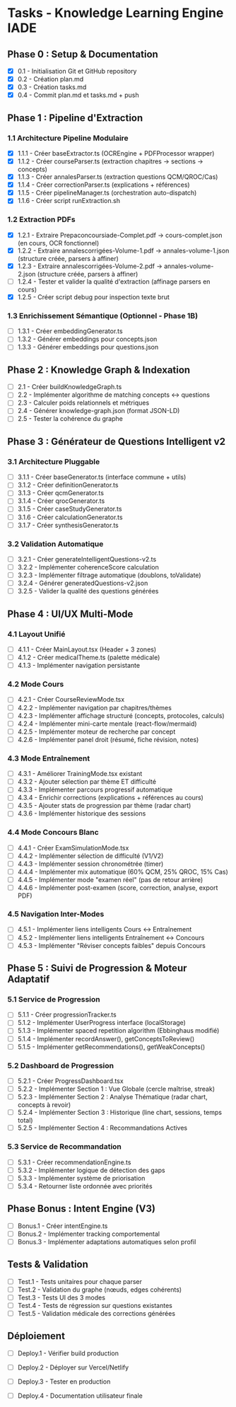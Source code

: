 # Tasks - Knowledge Learning Engine IADE

## Phase 0 : Setup & Documentation

- [x] 0.1 - Initialisation Git et GitHub repository
- [x] 0.2 - Création plan.md
- [x] 0.3 - Création tasks.md
- [x] 0.4 - Commit plan.md et tasks.md + push

## Phase 1 : Pipeline d'Extraction

### 1.1 Architecture Pipeline Modulaire
- [x] 1.1.1 - Créer baseExtractor.ts (OCREngine + PDFProcessor wrapper)
- [x] 1.1.2 - Créer courseParser.ts (extraction chapitres → sections → concepts)
- [x] 1.1.3 - Créer annalesParser.ts (extraction questions QCM/QROC/Cas)
- [x] 1.1.4 - Créer correctionParser.ts (explications + références)
- [x] 1.1.5 - Créer pipelineManager.ts (orchestration auto-dispatch)
- [x] 1.1.6 - Créer script runExtraction.sh

### 1.2 Extraction PDFs
- [x] 1.2.1 - Extraire Prepaconcoursiade-Complet.pdf → cours-complet.json (en cours, OCR fonctionnel)
- [x] 1.2.2 - Extraire annalescorrigées-Volume-1.pdf → annales-volume-1.json (structure créée, parsers à affiner)
- [x] 1.2.3 - Extraire annalescorrigées-Volume-2.pdf → annales-volume-2.json (structure créée, parsers à affiner)
- [ ] 1.2.4 - Tester et valider la qualité d'extraction (affinage parsers en cours)
- [x] 1.2.5 - Créer script debug pour inspection texte brut

### 1.3 Enrichissement Sémantique (Optionnel - Phase 1B)
- [ ] 1.3.1 - Créer embeddingGenerator.ts
- [ ] 1.3.2 - Générer embeddings pour concepts.json
- [ ] 1.3.3 - Générer embeddings pour questions.json

## Phase 2 : Knowledge Graph & Indexation

- [ ] 2.1 - Créer buildKnowledgeGraph.ts
- [ ] 2.2 - Implémenter algorithme de matching concepts ↔ questions
- [ ] 2.3 - Calculer poids relationnels et métriques
- [ ] 2.4 - Générer knowledge-graph.json (format JSON-LD)
- [ ] 2.5 - Tester la cohérence du graphe

## Phase 3 : Générateur de Questions Intelligent v2

### 3.1 Architecture Pluggable
- [ ] 3.1.1 - Créer baseGenerator.ts (interface commune + utils)
- [ ] 3.1.2 - Créer definitionGenerator.ts
- [ ] 3.1.3 - Créer qcmGenerator.ts
- [ ] 3.1.4 - Créer qrocGenerator.ts
- [ ] 3.1.5 - Créer caseStudyGenerator.ts
- [ ] 3.1.6 - Créer calculationGenerator.ts
- [ ] 3.1.7 - Créer synthesisGenerator.ts

### 3.2 Validation Automatique
- [ ] 3.2.1 - Créer generateIntelligentQuestions-v2.ts
- [ ] 3.2.2 - Implémenter coherenceScore calculation
- [ ] 3.2.3 - Implémenter filtrage automatique (doublons, toValidate)
- [ ] 3.2.4 - Générer generatedQuestions-v2.json
- [ ] 3.2.5 - Valider la qualité des questions générées

## Phase 4 : UI/UX Multi-Mode

### 4.1 Layout Unifié
- [ ] 4.1.1 - Créer MainLayout.tsx (Header + 3 zones)
- [ ] 4.1.2 - Créer medicalTheme.ts (palette médicale)
- [ ] 4.1.3 - Implémenter navigation persistante

### 4.2 Mode Cours
- [ ] 4.2.1 - Créer CourseReviewMode.tsx
- [ ] 4.2.2 - Implémenter navigation par chapitres/thèmes
- [ ] 4.2.3 - Implémenter affichage structuré (concepts, protocoles, calculs)
- [ ] 4.2.4 - Implémenter mini-carte mentale (react-flow/mermaid)
- [ ] 4.2.5 - Implémenter moteur de recherche par concept
- [ ] 4.2.6 - Implémenter panel droit (résumé, fiche révision, notes)

### 4.3 Mode Entraînement
- [ ] 4.3.1 - Améliorer TrainingMode.tsx existant
- [ ] 4.3.2 - Ajouter sélection par thème ET difficulté
- [ ] 4.3.3 - Implémenter parcours progressif automatique
- [ ] 4.3.4 - Enrichir corrections (explications + références au cours)
- [ ] 4.3.5 - Ajouter stats de progression par thème (radar chart)
- [ ] 4.3.6 - Implémenter historique des sessions

### 4.4 Mode Concours Blanc
- [ ] 4.4.1 - Créer ExamSimulationMode.tsx
- [ ] 4.4.2 - Implémenter sélection de difficulté (V1/V2)
- [ ] 4.4.3 - Implémenter session chronométrée (timer)
- [ ] 4.4.4 - Implémenter mix automatique (60% QCM, 25% QROC, 15% Cas)
- [ ] 4.4.5 - Implémenter mode "examen réel" (pas de retour arrière)
- [ ] 4.4.6 - Implémenter post-examen (score, correction, analyse, export PDF)

### 4.5 Navigation Inter-Modes
- [ ] 4.5.1 - Implémenter liens intelligents Cours ↔ Entraînement
- [ ] 4.5.2 - Implémenter liens intelligents Entraînement ↔ Concours
- [ ] 4.5.3 - Implémenter "Réviser concepts faibles" depuis Concours

## Phase 5 : Suivi de Progression & Moteur Adaptatif

### 5.1 Service de Progression
- [ ] 5.1.1 - Créer progressionTracker.ts
- [ ] 5.1.2 - Implémenter UserProgress interface (localStorage)
- [ ] 5.1.3 - Implémenter spaced repetition algorithm (Ebbinghaus modifié)
- [ ] 5.1.4 - Implémenter recordAnswer(), getConceptsToReview()
- [ ] 5.1.5 - Implémenter getRecommendations(), getWeakConcepts()

### 5.2 Dashboard de Progression
- [ ] 5.2.1 - Créer ProgressDashboard.tsx
- [ ] 5.2.2 - Implémenter Section 1 : Vue Globale (cercle maîtrise, streak)
- [ ] 5.2.3 - Implémenter Section 2 : Analyse Thématique (radar chart, concepts à revoir)
- [ ] 5.2.4 - Implémenter Section 3 : Historique (line chart, sessions, temps total)
- [ ] 5.2.5 - Implémenter Section 4 : Recommandations Actives

### 5.3 Service de Recommandation
- [ ] 5.3.1 - Créer recommendationEngine.ts
- [ ] 5.3.2 - Implémenter logique de détection des gaps
- [ ] 5.3.3 - Implémenter système de priorisation
- [ ] 5.3.4 - Retourner liste ordonnée avec priorités

## Phase Bonus : Intent Engine (V3)

- [ ] Bonus.1 - Créer intentEngine.ts
- [ ] Bonus.2 - Implémenter tracking comportemental
- [ ] Bonus.3 - Implémenter adaptations automatiques selon profil

## Tests & Validation

- [ ] Test.1 - Tests unitaires pour chaque parser
- [ ] Test.2 - Validation du graphe (nœuds, edges cohérents)
- [ ] Test.3 - Tests UI des 3 modes
- [ ] Test.4 - Tests de régression sur questions existantes
- [ ] Test.5 - Validation médicale des corrections générées

## Déploiement

- [ ] Deploy.1 - Vérifier build production
- [ ] Deploy.2 - Déployer sur Vercel/Netlify
- [ ] Deploy.3 - Tester en production
- [ ] Deploy.4 - Documentation utilisateur finale

